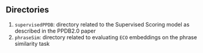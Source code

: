 
Directories
--------
1. `supervisedPPDB`: directory related to the Supervised Scoring model as described in the PPDB2.0 paper
1. `phraseSim`: directory related to evaluating `ECO` embeddings on the phrase similarity task